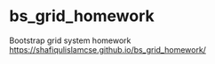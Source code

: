 # bs_grid_homework
Bootstrap grid system homework
https://shafiqulislamcse.github.io/bs_grid_homework/
